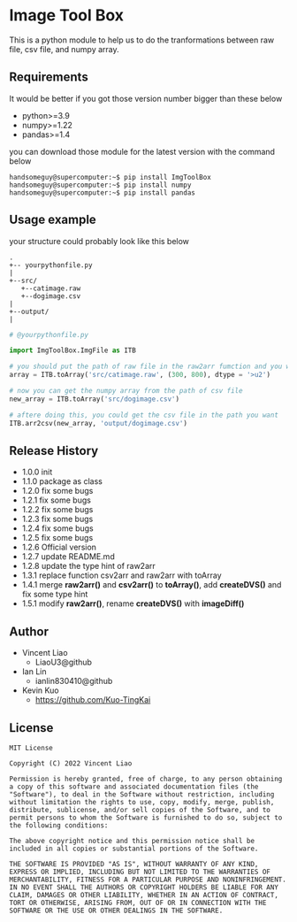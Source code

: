 # Image Tool Box

This is a python module to help us to do the tranformations between raw file, csv file, and numpy array.

## Requirements
It would be better if you got those version number bigger than these below
* python>=3.9
* numpy>=1.22
* pandas>=1.4

you can download those module for the latest version with the command below

```shell
handsomeguy@supercomputer:~$ pip install ImgToolBox
handsomeguy@supercomputer:~$ pip install numpy
handsomeguy@supercomputer:~$ pip install pandas
```
## Usage example
your structure could probably look like this below

```
.
+-- yourpythonfile.py
|
+--src/
   +--catimage.raw
   +--dogimage.csv
|
+--output/
|
```
```python
# @yourpythonfile.py

import ImgToolBox.ImgFile as ITB

# you should put the path of raw file in the raw2arr fumction and you will get the numpy array from raw file
array = ITB.toArray('src/catimage.raw', (300, 800), dtype = '>u2')

# now you can get the numpy array from the path of csv file
new_array = ITB.toArray('src/dogimage.csv')

# aftere doing this, you could get the csv file in the path you want
ITB.arr2csv(new_array, 'output/dogimage.csv')
```

## Release History
* 1.0.0 init
* 1.1.0 package as class
* 1.2.0 fix some bugs
* 1.2.1 fix some bugs
* 1.2.2 fix some bugs
* 1.2.3 fix some bugs
* 1.2.4 fix some bugs
* 1.2.5 fix some bugs
* 1.2.6 Official version
* 1.2.7 update README.md
* 1.2.8 update the type hint of raw2arr
* 1.3.1 replace function csv2arr and raw2arr with toArray
* 1.4.1 merge **raw2arr()** and **csv2arr()** to **toArray()**, add **createDVS()**
and fix some type hint
* 1.5.1 modify **raw2arr()**, rename **createDVS()** with **imageDiff()** 
## Author
* Vincent Liao
    * LiaoU3@github
* Ian Lin
    * ianlin830410@github
* Kevin Kuo
    * https://github.com/Kuo-TingKai
## License
```
MIT License

Copyright (C) 2022 Vincent Liao

Permission is hereby granted, free of charge, to any person obtaining a copy of this software and associated documentation files (the "Software"), to deal in the Software without restriction, including without limitation the rights to use, copy, modify, merge, publish, distribute, sublicense, and/or sell copies of the Software, and to permit persons to whom the Software is furnished to do so, subject to the following conditions:

The above copyright notice and this permission notice shall be included in all copies or substantial portions of the Software.

THE SOFTWARE IS PROVIDED "AS IS", WITHOUT WARRANTY OF ANY KIND, EXPRESS OR IMPLIED, INCLUDING BUT NOT LIMITED TO THE WARRANTIES OF MERCHANTABILITY, FITNESS FOR A PARTICULAR PURPOSE AND NONINFRINGEMENT. IN NO EVENT SHALL THE AUTHORS OR COPYRIGHT HOLDERS BE LIABLE FOR ANY CLAIM, DAMAGES OR OTHER LIABILITY, WHETHER IN AN ACTION OF CONTRACT, TORT OR OTHERWISE, ARISING FROM, OUT OF OR IN CONNECTION WITH THE SOFTWARE OR THE USE OR OTHER DEALINGS IN THE SOFTWARE.
```
